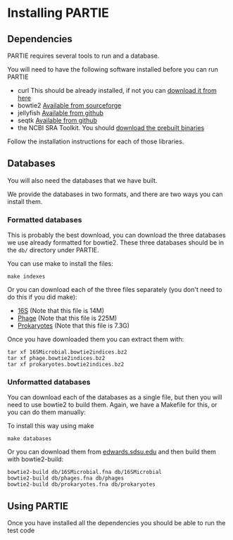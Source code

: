 # Installing PARTIE

## Dependencies

PARTIE requires several tools to run and a database.

You will need to have the following software installed before you can run PARTIE

- curl This should be already installed, if not you can [download it from here](https://curl.haxx.se/download.html)
- bowtie2 [Available from sourceforge](https://sourceforge.net/projects/bowtie-bio/files/bowtie2/)
- jellyfish [Available from github](https://github.com/gmarcais/Jellyfish)
- seqtk [Available from github](https://github.com/lh3/seqtk)
- the NCBI SRA Toolkit. You should [download the prebuilt binaries](https://github.com/ncbi/sra-tools/wiki/Downloads)

Follow the installation instructions for each of those libraries.

## Databases

You will also need the databases that we have built. 

We provide the databases in two formats, and there are two ways you can install them.

### Formatted databases

This is probably the best download, you can download the three databases we use already formatted for bowtie2. These three databases should be in the `db/` directory under PARTIE.


You can use make to install the files:

```
make indexes
```

Or you can download each of the three files separately (you don't need to do this if you did make):


- [16S](https://edwards.sdsu.edu/PARTIE/16SMicrobial.bowtie2indices.bz2) (Note that this file is 14M)
- [Phage](http://edwards.sdsu.edu/PARTIE/phage.bowtie2indices.bz2) (Note that this file is 225M)
- [Prokaryotes](http://edwards.sdsu.edu/PARTIE/prokaryotes.bowtie2indices.bz2) (Note that this file is 7.3G)

Once you have downloaded them you can extract them with:

```
tar xf 16SMicrobial.bowtie2indices.bz2
tar xf phage.bowtie2indices.bz2
tar xf prokaryotes.bowtie2indices.bz2
```


### Unformatted databases

You can download each of the databases as a single file, but then you will need to use bowtie2 to build them. Again, we have a Makefile for this, or you can do them manually:


To install this way using make

```
make databases
```

Or you can download them from [edwards.sdsu.edu](http://edwards.sdsu.edu/~katelyn/partiedb.tar.gz) and then build them with bowtie2-build:

```
bowtie2-build db/16SMicrobial.fna db/16SMicrobial
bowtie2-build db/phages.fna db/phages
bowtie2-build db/prokaryotes.fna db/prokaryotes
```

## Using PARTIE

Once you have installed all the dependencies you should be able to run the test code
